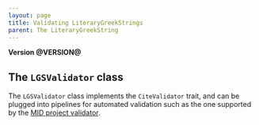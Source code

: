 ```yaml
---
layout: page
title: Validating LiteraryGreekStrings
parent: The LiteraryGreekString
---
```



**Version @VERSION@**


## The `LGSValidator` class

The `LGSValidator` class implements the `CiteValidator` trait, and can be plugged into pipelines for automated validation such as the one supported by the [MID project validator](https://github.com/hcmid/projectvalidator).
